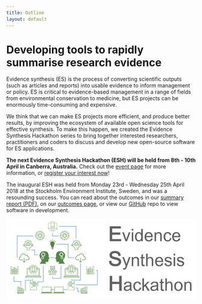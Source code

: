 ```yaml
---
title: Outline
layout: default
---
```

# Developing tools to rapidly summarise research evidence

Evidence synthesis (ES) is the process of converting scientific outputs (such as articles and reports) into usable evidence to inform management or policy. ES is critical to evidence-based management in a range of fields from environmental conservation to medicine, but ES projects can be enormously time-consuming and expensive.

We think that we can make ES projects more efficient, and produce better results, by improving the ecosystem of available open science tools for effective synthesis. To make this happen, we created the Evidence Synthesis Hackathon series to bring together interested researchers, practitioners and coders to discuss and develop new open-source software for ES applications.

<strong>The next Evidence Synthesis Hackathon (ESH) will be held from 8th - 10th April in Canberra, Australia.</strong> Check out the <a href="/pages/events/2019_04_canberra/home.html">event page</a> for more information, or <a href="/pages/events/2019_04_canberra/EoI.html">register your interest now</a>!

The inaugural ESH was held from Monday 23rd - Wednesday 25th April 2018 at the Stockholm Environment Institute, Sweden, and was a resounding success. You can read about the outcomes in our <a href="/assets/docs/evidence-synthesis-hackathon-summary-report-2018.pdf" target="_blank" rel="noopener">summary report (PDF)</a>, on our <a href="/pages/events/2018_04_stockholm/home.html">outcomes page</a>, or view our <a href="https://github.com/ESHackathon" target="_blank" rel="noopener">GitHub</a> repo to view software in development.

<img src="/assets/images/logos/promo_image.jpg" alt="ESH"/>